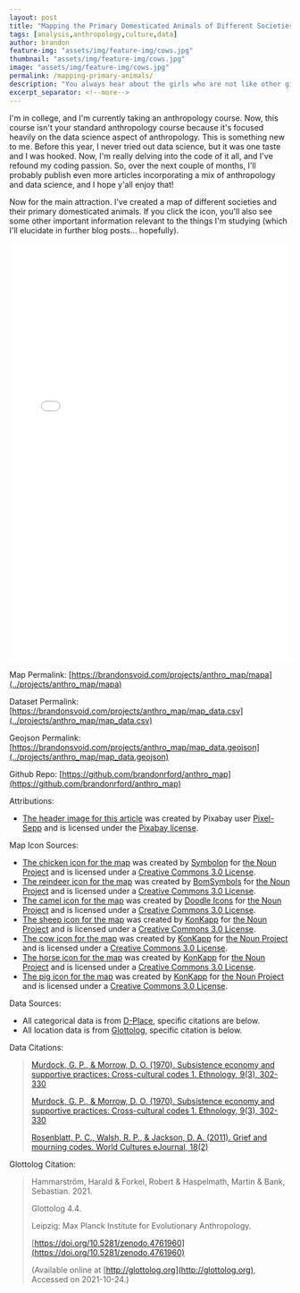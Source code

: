 ```yaml
---
layout: post
title: "Mapping the Primary Domesticated Animals of Different Societies"
tags: [analysis,anthropology,culture,data]
author: brandon
feature-img: "assets/img/feature-img/cows.jpg"
thumbnail: "assets/img/feature-img/cows.jpg"
image: "assets/img/feature-img/cows.jpg"
permalink: /mapping-primary-animals/
description: "You always hear about the girls who are not like other girls, but what about the boys who are not like other boys?"
excerpt_separator: <!--more-->
---
```


I'm in college, and I'm currently taking an anthropology course. Now, this course isn't your standard anthropology course because it's focused heavily on the data science aspect of anthropology. This is something new to me. Before this year, I never tried out data science, but it was one taste and I was hooked. Now, I'm really delving into the code of it all, and I've refound my coding passion. So, over the next couple of months, I'll probably publish even more articles incorporating a mix of anthropology and data science, and I hope y'all enjoy that!

Now for the main attraction. I've created a map of different societies and their primary domesticated animals. If you click the icon, you'll also see some other important information relevant to the things I'm studying (which I'll elucidate in further blog posts... hopefully).

<iframe style="width:100%;height:750px;border:none;" src="../projects/anthro_map/mapa" title="Map of the primary domesticated animals of different societies."></iframe>

Map Permalink: [https://brandonsvoid.com/projects/anthro_map/mapa](../projects/anthro_map/mapa)

Dataset Permalink: [https://brandonsvoid.com/projects/anthro_map/map_data.csv](../projects/anthro_map/map_data.csv)

Geojson Permalink: [https://brandonsvoid.com/projects/anthro_map/map_data.geojson](../projects/anthro_map/map_data.geojson)

Github Repo: [https://github.com/brandonrford/anthro_map](https://github.com/brandonrford/anthro_map)

Attributions:

* [The header image for this article](https://pixabay.com/photos/cows-cattle-grazing-mammals-203460/) was created by Pixabay user [Pixel-Sepp](https://pixabay.com/users/pixel-sepp-69900/) and is licensed under the [Pixabay license](https://pixabay.com/service/license/).

Map Icon Sources:

* [The chicken icon for the map](https://thenounproject.com/icon/3263718/) was created by [Symbolon](https://thenounproject.com/symbolon/) for [the Noun Project](https://thenounproject.com) and is licensed under a [Creative Commons 3.0 License](https://creativecommons.org/licenses/by/3.0/us/legalcode).
* [The reindeer icon for the map](https://thenounproject.com/icon/1377398/) was created by [BomSymbols](https://thenounproject.com/korawan_m/) for [the Noun Project](https://thenounproject.com) and is licensed under a [Creative Commons 3.0 License](https://creativecommons.org/licenses/by/3.0/us/legalcode).
* [The camel icon for the map](https://thenounproject.com/icon/4338923//) was created by [Doodle Icons](https://thenounproject.com/doodleicons/) for [the Noun Project](https://thenounproject.com) and is licensed under a [Creative Commons 3.0 License](https://creativecommons.org/licenses/by/3.0/us/legalcode).
* [The sheep icon for the map](https://thenounproject.com/icon/4340274/) was created by [KonKapp](https://thenounproject.com/konkapp/) for [the Noun Project](https://thenounproject.com) and is licensed under a [Creative Commons 3.0 License](https://creativecommons.org/licenses/by/3.0/us/legalcode).
* [The cow icon for the map](https://thenounproject.com/icon/4340287/) was created by [KonKapp](https://thenounproject.com/konkapp/) for [the Noun Project](https://thenounproject.com) and is licensed under a [Creative Commons 3.0 License](https://creativecommons.org/licenses/by/3.0/us/legalcode).
* [The horse icon for the map](https://thenounproject.com/icon/4340278/) was created by [KonKapp](https://thenounproject.com/konkapp/) for [the Noun Project](https://thenounproject.com) and is licensed under a [Creative Commons 3.0 License](https://creativecommons.org/licenses/by/3.0/us/legalcode).
* [The pig icon for the map](https://thenounproject.com/icon/4340286/) was created by [KonKapp](https://thenounproject.com/konkapp/) for [the Noun Project](https://thenounproject.com) and is licensed under a [Creative Commons 3.0 License](https://creativecommons.org/licenses/by/3.0/us/legalcode).

Data Sources:

* All categorical data is from [D-Place](https://d-place.org), specific citations are below.
* All location data is from [Glottolog](https://glottolog.org), specific citation is below.

Data Citations:

> [Murdock, G. P., & Morrow, D. O. (1970). Subsistence economy and supportive practices: Cross-cultural codes 1. Ethnology, 9(3), 302-330](https://d-place.org/parameters/SCCS6#2/14.3/151.2)
>
> [Murdock, G. P., & Morrow, D. O. (1970). Subsistence economy and supportive practices: Cross-cultural codes 1. Ethnology, 9(3), 302-330](https://d-place.org/parameters/SCCS10#2/14.3/151.2)
>
> [Rosenblatt, P. C., Walsh, R. P., & Jackson, D. A. (2011). Grief and mourning codes. World Cultures eJournal, 18(2)](https://d-place.org/parameters/SCCS2002#2/14.3/151.2)

Glottolog Citation:

> Hammarström, Harald & Forkel, Robert & Haspelmath, Martin & Bank, Sebastian. 2021.
>
> Glottolog 4.4.
>
> Leipzig: Max Planck Institute for Evolutionary Anthropology.
>
> [https://doi.org/10.5281/zenodo.4761960](https://doi.org/10.5281/zenodo.4761960)
>
> (Available online at [http://glottolog.org](http://glottolog.org), Accessed on 2021-10-24.)
